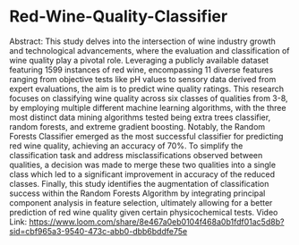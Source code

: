 # Red-Wine-Quality-Classifier
Abstract: This study delves into the intersection of wine industry growth and technological advancements, where the evaluation and classification of wine quality play a pivotal role. Leveraging a publicly available dataset featuring 1599 instances of red wine, encompassing 11 diverse features ranging from objective tests like pH values to sensory data derived from expert evaluations, the aim is to predict wine quality ratings. This research focuses on classifying wine quality across six classes of qualities from 3-8, by employing multiple different machine learning algorithms, with the three most distinct data mining algorithms tested being extra trees classifier, random forests, and extreme gradient boosting. Notably, the Random Forests Classifier emerged as the most successful classifier for predicting red wine quality, achieving an accuracy of 70%. To simplify the classification task and address misclassifications observed between qualities, a decision was made to merge these two qualities into a single class which led to a significant improvement in accuracy of the reduced classes. Finally, this study identifies the augmentation of classification success within the Random Forests Algorithm by integrating principal component analysis in feature selection, ultimately allowing for a better prediction of red wine quality given certain physicochemical tests.
Video Link: https://www.loom.com/share/8e467a0eb0104f468a0b1fdf01ac5d8b?sid=cbf965a3-9540-473c-abb0-dbb6bddfe75e
